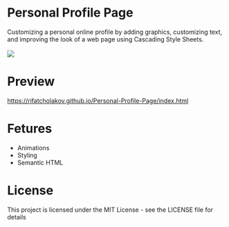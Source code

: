 # Personal Profile Page
Customizing a personal online profile by adding graphics, customizing text, and improving the look of a web page using Cascading Style Sheets.
<br/>
<br/>
<img src="https://rifatcholakov.com/wp-content/uploads/2019/07/Personal-Profile-Page-Project.png" />

# Preview
<a href="https://rifatcholakov.github.io/Personal-Profile-Page/index.html" target="_blank">https://rifatcholakov.github.io/Personal-Profile-Page/index.html</a>

# Fetures
* Animations
* Styling
* Semantic HTML

# License
This project is licensed under the MIT License - see the LICENSE file for details
